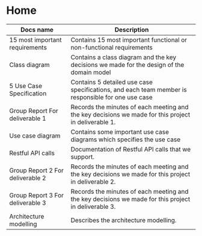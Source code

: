 # Home

|Docs name   |Description   <br />| 
|---|---|
|15 most important requirements   |Contains 15 most important functional or non-functional requirements |
|Class diagram   |Contains a class diagram and the key decisions we made for the design of the domain model   | 
|5 Use Case Specification   |Contains 5 detailed use case specifications, and each team member is responsible for one use case   | 
|Group Report For deliverable 1   |Records the minutes of each meeting and the key decisions we made for this project in deliverable 1.   |
|Use case diagram   |Contains some important use case diagrams which specifies the use case   |
|Restful API calls   |Documentation of Restful API calls that we support.   |
|Group Report 2 For deliverable 2|Records the minutes of each meeting and the key decisions we made for this project in deliverable 2.   |
|Group Report 3 For deliverable 3|Records the minutes of each meeting and the key decisions we made for this project in deliverable 3.   |
|Architecture modelling|Describes the architecture modelling.  |